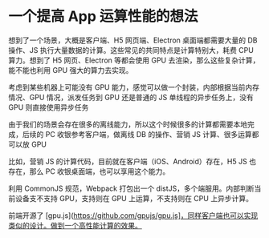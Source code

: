 # 一个提高 App 运算性能的想法

想到了一个场景，大概是客户端、H5 网页端、Electron 桌面端都需要大量的 DB 操作、JS 执行大量数据的计算。这些常见的共同特点是计算特别大，耗费 CPU 算力。想到了 H5 网页、Electron 等都会使用 GPU 去渲染，那么这些复杂计算，能不能也利用 GPU 强大的算力去实现。


考虑到某些机器上可能没有 GPU 能力，感觉可以做一个封装，内部根据当前内存情况、GPU 情况，派发任务到 GPU 还是普通的 JS 单线程的异步任务上，没有 GPU 则直接使用异步任务

由于我们的场景会存在很多的离线能力，所以这个时候很多的计算都需要本地完成，后续的 PC 收银参考客户端，做离线 DB 的操作、营销 JS 计算、很多运算都可以放 GPU

比如，营销 JS 的计算代码，目前就在客户端（iOS、Android）存在，H5 JS 也存在，那么 PC 收银桌面端，也可以享用这个能力。

利用 CommonJS 规范，Webpack 打包出一个 distJS，多个端服用。内部判断当前设备支不支持 GPU，支持则在 GPU 上运算，不支持则在 CPU 上异步计算。

前端开源了 [gpu.js](https://github.com/gpujs/gpu.js]，同样客户端也可以实现类似的设计。做到一个高性能计算的效果。